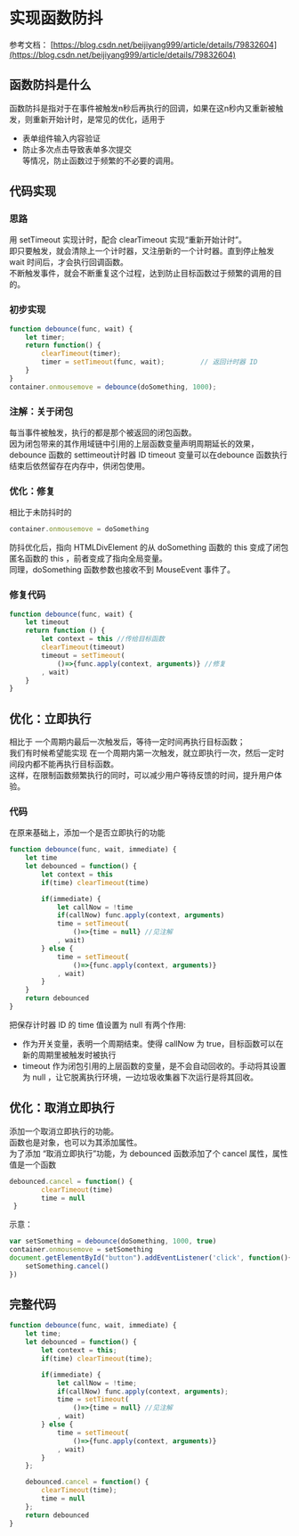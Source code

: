 # 实现函数防抖

参考文档：
[https://blog.csdn.net/beijiyang999/article/details/79832604](https://blog.csdn.net/beijiyang999/article/details/79832604)

## 函数防抖是什么
函数防抖是指对于在事件被触发n秒后再执行的回调，如果在这n秒内又重新被触发，则重新开始计时，是常见的优化，适用于                
- 表单组件输入内容验证            
- 防止多次点击导致表单多次提交                    
等情况，防止函数过于频繁的不必要的调用。                            

## 代码实现


### 思路
用 setTimeout 实现计时，配合 clearTimeout 实现“重新开始计时”。                           
即只要触发，就会清除上一个计时器，又注册新的一个计时器。直到停止触发 wait 时间后，才会执行回调函数。                           
不断触发事件，就会不断重复这个过程，达到防止目标函数过于频繁的调用的目的。


### 初步实现
```javascript
function debounce(func, wait) {
    let timer;
    return function() {
        clearTimeout(timer);
        timer = setTimeout(func, wait);         // 返回计时器 ID 
    }
}
container.onmousemove = debounce(doSomething, 1000);
```

### 注解：关于闭包
每当事件被触发，执行的都是那个被返回的闭包函数。                            
因为闭包带来的其作用域链中引用的上层函数变量声明周期延长的效果，
debounce 函数的 settimeout计时器 ID timeout 变量可以在debounce 函数执行结束后依然留存在内存中，供闭包使用。                          

### 优化：修复
相比于未防抖时的                    
```javascript
container.onmousemove = doSomething 
```
防抖优化后，指向 HTMLDivElement 的从 doSomething 函数的 this 变成了闭包匿名函数的 this ，前者变成了指向全局变量。                        
同理，doSomething 函数参数也接收不到 MouseEvent 事件了。                        

### 修复代码
```javascript
function debounce(func, wait) {
    let timeout
    return function () {
        let context = this //传给目标函数
        clearTimeout(timeout)
        timeout = setTimeout(
            ()=>{func.apply(context, arguments)} //修复
        , wait)
    }
}
```

## 优化：立即执行
相比于 一个周期内最后一次触发后，等待一定时间再执行目标函数；                     
我们有时候希望能实现 在一个周期内第一次触发，就立即执行一次，然后一定时间段内都不能再执行目标函数。                      
这样，在限制函数频繁执行的同时，可以减少用户等待反馈的时间，提升用户体验。                       

### 代码
在原来基础上，添加一个是否立即执行的功能                        
```javascript
function debounce(func, wait, immediate) {
    let time
    let debounced = function() {
        let context = this
        if(time) clearTimeout(time)

        if(immediate) {
            let callNow = !time
            if(callNow) func.apply(context, arguments)
            time = setTimeout(
                ()=>{time = null} //见注解
            , wait)
        } else {
            time = setTimeout(
                ()=>{func.apply(context, arguments)}
            , wait) 
        }
    }
    return debounced
}
```
把保存计时器 ID 的 time 值设置为 null 有两个作用:

- 作为开关变量，表明一个周期结束。使得 callNow 为 true，目标函数可以在新的周期里被触发时被执行
- timeout 作为闭包引用的上层函数的变量，是不会自动回收的。手动将其设置为 null ，让它脱离执行环境，一边垃圾收集器下次运行是将其回收。

## 优化：取消立即执行
添加一个取消立即执行的功能。                      
函数也是对象，也可以为其添加属性。                       
为了添加 “取消立即执行”功能，为 debounced 函数添加了个 cancel 属性，属性值是一个函数
```javascript
debounced.cancel = function() {
        clearTimeout(time)
        time = null
 }
```
示意：
```javascript
var setSomething = debounce(doSomething, 1000, true)
container.onmousemove = setSomething
document.getElementById("button").addEventListener('click', function(){
    setSomething.cancel()
})
```

## 完整代码
```javascript
function debounce(func, wait, immediate) {
    let time;
    let debounced = function() {
        let context = this;
        if(time) clearTimeout(time);

        if(immediate) {
            let callNow = !time;
            if(callNow) func.apply(context, arguments);
            time = setTimeout(
                ()=>{time = null} //见注解
            , wait)
        } else {
            time = setTimeout(
                ()=>{func.apply(context, arguments)}
            , wait) 
        }
    };

    debounced.cancel = function() {
        clearTimeout(time);
        time = null
    };
    return debounced
}
```

